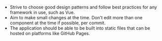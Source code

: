 - Strive to choose good design patterns and follow best practices for any framework in use, such as Vue.
- Aim to make small changes at the time. Don't edit more than one component at the time if possible, per commit.
- The application should be able to be built into static files that can be hosted on platforms like GitHub Pages.
